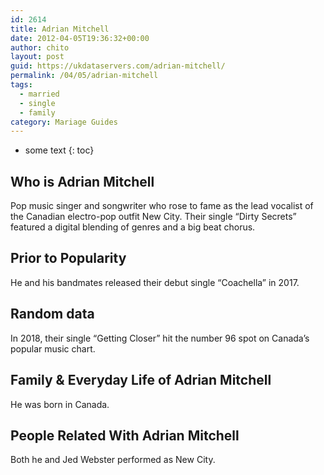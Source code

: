 ```yaml
---
id: 2614
title: Adrian Mitchell
date: 2012-04-05T19:36:32+00:00
author: chito
layout: post
guid: https://ukdataservers.com/adrian-mitchell/
permalink: /04/05/adrian-mitchell  
tags:
  - married
  - single
  - family
category: Mariage Guides
---
```


* some text
{: toc}


## Who is  Adrian Mitchell
                  
                  
                  
Pop music singer and songwriter who rose to fame as the lead vocalist of the Canadian electro-pop outfit New City. Their single &#8220;Dirty Secrets&#8221; featured a digital blending of genres and a big beat chorus.
                  
                
                
                
## Prior to Popularity 
                  
                  
                  
He and his bandmates released their debut single &#8220;Coachella&#8221; in 2017.
                  
                
                
                
## Random data 
                  
                  
                  
In 2018, their single &#8220;Getting Closer&#8221; hit the number 96 spot on Canada&#8217;s popular music chart.
                  
                
                
                
## Family & Everyday Life of Adrian Mitchell
                  
                  
                  
He was born in Canada.
                  
                
                
                
## People Related With  Adrian Mitchell
                  
                  
                  
Both he and Jed Webster performed as New City.
                  
                
              
            
          
          
          
    
    
  
